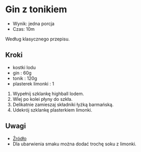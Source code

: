 # Gin z tonikiem

- Wynik: jedna porcja
- Czas: 10m

Według klasycznego przepisu.

## Kroki

- kostki lodu
- gin : 60g
- tonik : 120g
- plasterek limonki : 1

1. Wypełnij szklankę highball lodem.
2. Wlej po kolei płyny do szkła.
3. Delikatnie zamieszaj składniki łyżką barmańską.
4. Udekrój szklankę plasterkiem limonki.

## Uwagi

- [Źródło](https://www.liquor.com/recipes/gin-and-tonic/)
- Dla ubarwienia smaku można dodać trochę soku z limonki.
